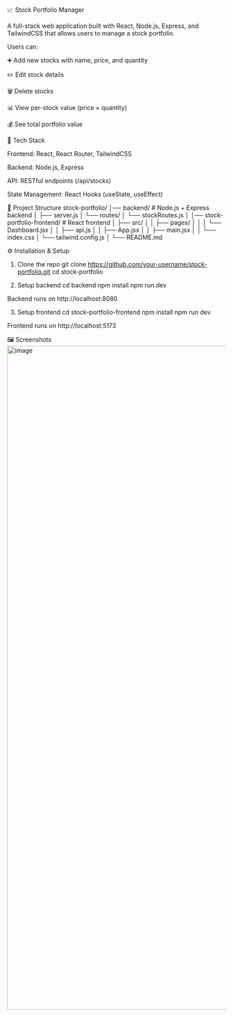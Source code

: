 📈 Stock Portfolio Manager

A full-stack web application built with React, Node.js, Express, and TailwindCSS that allows users to manage a stock portfolio.

Users can:

➕ Add new stocks with name, price, and quantity

✏️ Edit stock details

🗑️ Delete stocks

📊 View per-stock value (price × quantity)

💰 See total portfolio value

🚀 Tech Stack

Frontend: React, React Router, TailwindCSS

Backend: Node.js, Express

API: RESTful endpoints (/api/stocks)

State Management: React Hooks (useState, useEffect)

📂 Project Structure
stock-portfolio/
│── backend/            # Node.js + Express backend
│   ├── server.js
│   └── routes/
│       └── stockRoutes.js
│
│── stock-portfolio-frontend/   # React frontend
│   ├── src/
│   │   ├── pages/
│   │   │   └── Dashboard.jsx
│   │   ├── api.js
│   │   ├── App.jsx
│   │   ├── main.jsx
│   │   └── index.css
│   └── tailwind.config.js
│
└── README.md

⚙️ Installation & Setup
1. Clone the repo
git clone https://github.com/your-username/stock-portfolio.git
cd stock-portfolio

2. Setup backend
cd backend
npm install
npm run dev


Backend runs on http://localhost:8080

3. Setup frontend
cd stock-portfolio-frontend
npm install
npm run dev


Frontend runs on http://localhost:5173

🖼️ Screenshots
<img width="2884" height="1526" alt="image" src="https://github.com/user-attachments/assets/30792bc7-2921-4324-919c-715f212b7509" />


